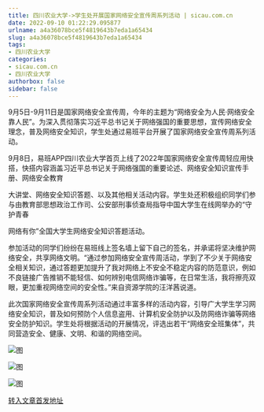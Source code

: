 ```yaml
---
title: 四川农业大学->学生处开展国家网络安全宣传周系列活动 | sicau.com.cn
date: 2022-09-10 01:22:29.095877
urlname: a4a36078bce5f4819643b7eda1a65434
slug: a4a36078bce5f4819643b7eda1a65434
tags: 
- 四川农业大学
categories:
- sicau.com.cn
- 四川农业大学
authorbox: false
sidebar: false
---
```

9月5日-9月11日是国家网络安全宣传周，今年的主题为“网络安全为人民·网络安全靠人民”。为深入贯彻落实习近平总书记关于网络强国的重要思想，宣传网络安全理念，普及网络安全知识，学生处通过易班平台开展了国家网络安全宣传周系列活动。  

9月8日，易班APP四川农业大学首页上线了2022年国家网络安全宣传周轻应用快搭，快搭内容涵盖习近平总书记关于网络强国的重要论述、网络安全知识宣传手册、网络安全教育
<!--more-->
大讲堂、网络安全知识答题、以及其他相关活动内容。学生处还积极组织同学们参与由教育部思想政治工作司、公安部刑事侦查局指导中国大学生在线网举办的“守护青春

网络有你”全国大学生网络安全知识答题活动。

参加活动的同学们纷纷在易班线上签名墙上留下自己的签名，并承诺将坚决维护网络安全，共享网络文明。“通过参加网络安全宣传周活动，学到了不少关于网络安全相关知识，通过答题更加提升了我对网络上不安全不稳定内容的防范意识，例如不良链接广告推销不能轻信、如何辨别电信网络诈骗等，在日常生活，我将擦亮双眼，更加重视网络空间的安全性。”来自资源学院的汪洋茜说道。

此次国家网络安全宣传周系列活动通过丰富多样的活动内容，引导广大学生学习网络安全知识，普及如何预防个人信息盗用、计算机安全防护以及防网络诈骗等网络安全防护知识。学生处将根据活动的开展情况，评选出若干“网络安全班集体”，共同营造安全、健康、文明、和谐的网络空间。

![图](https://news.sicau.edu.cn/__local/4/2E/C3/EC01FD33F22D353C38D0E8F6143_A80A41D1_247B7.jpg)

![图](https://news.sicau.edu.cn/__local/2/8A/2B/44B4A89DB53A781F6E89976E25D_585DA382_27BE3.jpg)

![图](https://news.sicau.edu.cn/__local/5/78/F3/F7A3606F0381B5DBBD5E836A0F8_DFFCAFED_16AB5.jpg)

[转入文章首发地址](https://news.sicau.edu.cn/info/1078/69511.htm)